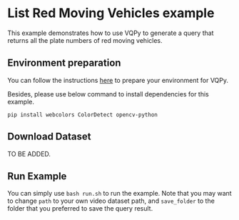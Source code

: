# List Red Moving Vehicles example
This example demonstrates how to use VQPy to generate a query that returns all the plate numbers of red moving vehicles.

## Environment preparation
You can follow the instructions [here](../../README.md) to prepare your environment for VQPy.

Besides, please use below command to install dependencies for this example.
```
pip install webcolors ColorDetect opencv-python
```

## Download Dataset
TO BE ADDED.

## Run Example
You can simply use `bash run.sh` to run the example.
Note that you may want to change `path` to your own video dataset path, and `save_folder` to the folder that you preferred to save the query result.
